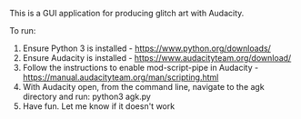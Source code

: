 This is a GUI application for producing glitch art with Audacity.

To run:

1. Ensure Python 3 is installed - https://www.python.org/downloads/
2. Ensure Audacity is installed - https://www.audacityteam.org/download/
3. Follow the instructions to enable mod-script-pipe in Audacity - https://manual.audacityteam.org/man/scripting.html
4. With Audacity open, from the command line, navigate to the agk directory and run: python3 agk.py
5. Have fun. Let me know if it doesn't work